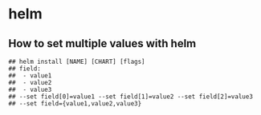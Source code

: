 helm
====

## How to set multiple values with helm

    ## helm install [NAME] [CHART] [flags]
    ## field:
    ##  - value1
    ##  - value2
    ##  - value3
    ## --set field[0]=value1 --set field[1]=value2 --set field[2]=value3
    ## --set field={value1,value2,value3}
